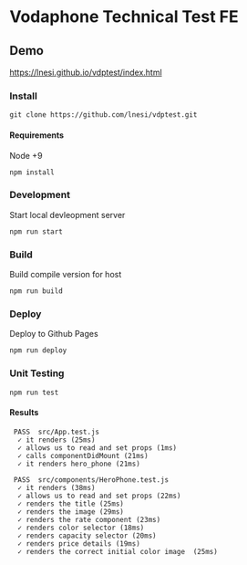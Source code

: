 # Vodaphone Technical Test FE

## Demo

https://lnesi.github.io/vdptest/index.html

### Install

```
git clone https://github.com/lnesi/vdptest.git
```

#### Requirements
Node +9
```
npm install
```

### Development
Start local devleopment server
```
npm run start
```
### Build
Build compile version for host
```
npm run build
```
### Deploy

Deploy to Github Pages

```
npm run deploy
```
### Unit Testing

```
npm run test
```

#### Results
```
 PASS  src/App.test.js
  ✓ it renders (25ms)
  ✓ allows us to read and set props (1ms)
  ✓ calls componentDidMount (21ms)
  ✓ it renders hero_phone (21ms)
 
 PASS  src/components/HeroPhone.test.js
  ✓ it renders (38ms)
  ✓ allows us to read and set props (22ms)
  ✓ renders the title (25ms)
  ✓ renders the image (29ms)
  ✓ renders the rate component (23ms)
  ✓ renders color selector (18ms)
  ✓ renders capacity selector (20ms)
  ✓ renders price details (19ms)
  ✓ renders the correct initial color image  (25ms)
```

